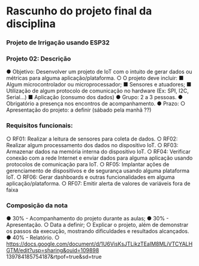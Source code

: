 # Rascunho do projeto final da disciplina

### Projeto de Irrigação usando ESP32


### Projeto 02: Descrição
● Objetivo: Desenvolver um projeto de IoT com o intuito de gerar dados ou métricas para
alguma aplicação/plataforma.
○ O projeto deve incluir:
■ Algum microcontrolador ou microprocessador;
■ Sensores e atuadores;
■ Utilização de algum protocolo de comunicação no hardware (Ex: SPI, I2C, Serial…)
■ Aplicação (consumo dos dados)
● Grupo: 2 a 3 pessoas.
● Obrigatório a presença nos encontros de acompanhamento.
● Prazo:
○ Apresentação do projeto: a definir (sábado pela manhã ??)


### Requisitos funcionais:
○ RF01: Realizar a leitura de sensores para coleta de dados.
○ RF02: Realizar algum processamento dos dados no dispositivo IoT.
○ RF03: Armazenar dados na memória interna do dispositivo IoT.
○ RF04: Verificar conexão com a rede Internet e enviar dados para alguma aplicação
usando protocolos de comunicação para IoT.
○ RF05: Implantar ações de gerenciamento de dispositivos e de segurança usando alguma
plataforma IoT.
○ RF06: Gerar dashboards e outras funcionalidades em alguma aplicação/plataforma.
○ RF07: Emitir alerta de valores de variáveis fora de faixa


### Composição da nota
● 30% - Acompanhamento do projeto durante as aulas;
● 30% - Apresentação.
○ Data a definir;
○ Explicar o projeto, além de demonstrar os passos da execução, mostrando dificuldades e resultados
alcançados.
● 40% - Relatório.
○ https://docs.google.com/document/d/1U6VisKsJTLikzTEaIM8MLiVTCYALHGTM/edit?usp=sharing&ouid=109898
139784185754187&rtpof=true&sd=true